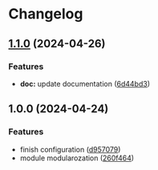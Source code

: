 # Changelog

## [1.1.0](https://github.com/GersonRS/modern-gitops-stack-module-metallb/compare/v1.0.0...v1.1.0) (2024-04-26)


### Features

* **doc:** update documentation ([6d44bd3](https://github.com/GersonRS/modern-gitops-stack-module-metallb/commit/6d44bd37b16a548bd373e8a77e1d56ba2d841a9e))

## 1.0.0 (2024-04-24)


### Features

* finish configuration ([d957079](https://github.com/GersonRS/modern-gitops-stack-module-metallb/commit/d9570790e4513c2e42a9f37a768a10c1a16eb97a))
* module modularozation ([260f464](https://github.com/GersonRS/modern-gitops-stack-module-metallb/commit/260f4645b35bde180f880a323ee9cfeeddee7fb6))
